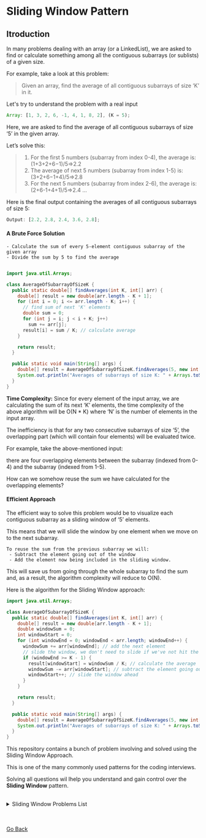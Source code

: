 # Sliding Window Pattern

## Itroduction

In many problems dealing with an array (or a LinkedList), we are asked to find or calculate something among all the contiguous subarrays (or sublists) of a given size.

For example, take a look at this problem:

> Given an array, find the average of all contiguous subarrays of size ‘K’ in it.

Let's try to understand the problem with a real input

```javascript
Array: [1, 3, 2, 6, -1, 4, 1, 8, 2], (K = 5);
```

Here, we are asked to find the average of all contiguous subarrays of size ‘5’ in the given array.

Let’s solve this:

> 1. For the first 5 numbers (subarray from index 0-4), the average is: (1+3+2+6−1)/5=>2.2
> 2. The average of next 5 numbers (subarray from index 1-5) is: (3+2+6−1+4)/5=>2.8
> 3. For the next 5 numbers (subarray from index 2-6), the average is: (2+6-1+4+1)/5=>2.4
>    ...

Here is the final output containing the averages of all contiguous subarrays of size 5:

```javascript
Output: [2.2, 2.8, 2.4, 3.6, 2.8];
```

#### A Brute Force Solution

```
- Calculate the sum of every 5-element contiguous subarray of the given array
- Divide the sum by 5 to find the average
```

```java

import java.util.Arrays;

class AverageOfSubarrayOfSizeK {
  public static double[] findAverages(int K, int[] arr) {
    double[] result = new double[arr.length - K + 1];
    for (int i = 0; i <= arr.length - K; i++) {
      // find sum of next 'K' elements
      double sum = 0;
      for (int j = i; j < i + K; j++)
        sum += arr[j];
      result[i] = sum / K; // calculate average
    }

    return result;
  }

  public static void main(String[] args) {
    double[] result = AverageOfSubarrayOfSizeK.findAverages(5, new int[] { 1, 3, 2, 6, -1, 4, 1, 8, 2 });
    System.out.println("Averages of subarrays of size K: " + Arrays.toString(result));
  }
}
```

**Time Complexity:** Since for every element of the input array, we are calculating the sum of its next ‘K’ elements, the time complexity of the above algorithm will be O(N \* K) where ‘N’ is the number of elements in the input array.

The inefficiency is that for any two consecutive subarrays of size ‘5’, the overlapping part (which will contain four elements) will be evaluated twice.

For example, take the above-mentioned input:

there are four overlapping elements between the subarray (indexed from 0-4) and the subarray (indexed from 1-5).

How can we somehow reuse the sum we have calculated for the overlapping elements?

#### Efficient Approach

The efficient way to solve this problem would be to visualize each contiguous subarray as a sliding window of ‘5’ elements.

This means that we will slide the window by one element when we move on to the next subarray.

```
To reuse the sum from the previous subarray we will:
 - Subtract the element going out of the window
 - Add the element now being included in the sliding window.
```

This will save us from going through the whole subarray to find the sum and, as a result, the algorithm complexity will reduce to O(N).

Here is the algorithm for the Sliding Window approach:

```java
import java.util.Arrays;

class AverageOfSubarrayOfSizeK {
  public static double[] findAverages(int K, int[] arr) {
    double[] result = new double[arr.length - K + 1];
    double windowSum = 0;
    int windowStart = 0;
    for (int windowEnd = 0; windowEnd < arr.length; windowEnd++) {
      windowSum += arr[windowEnd]; // add the next element
      // slide the window, we don't need to slide if we've not hit the required window size of 'k'
      if (windowEnd >= K - 1) {
        result[windowStart] = windowSum / K; // calculate the average
        windowSum -= arr[windowStart]; // subtract the element going out
        windowStart++; // slide the window ahead
      }
    }

    return result;
  }

  public static void main(String[] args) {
    double[] result = AverageOfSubarrayOfSizeK.findAverages(5, new int[] { 1, 3, 2, 6, -1, 4, 1, 8, 2 });
    System.out.println("Averages of subarrays of size K: " + Arrays.toString(result));
  }
}
```

This repository contains a bunch of problem involving and solved using the Sliding Window Approach.

This is one of the many commonly used patterns for the coding interviews.

Solving all questions wil lhelp you understand and gain control over the **Sliding Window** pattern.

<br/>

<details>
<summary>
Sliding Window Problems List
</summary>

1. [Max Sum Of Sub Array](Maximum_Sum_SubArray/README.md)
   <br/>

2. [Smallest Sub Array With A Given Sum](Smallest_Sub_Array/README.md)
   <br/>

3. [Longest SubString with K Distinct Chars](Longest_SubString_K_Distinct_Chars/README.md)
   <br/>

4. [Fruits Into Basket](Fruits_Into_Basket/README.md)
   <br/>

5. [Longest SubString with Non Repeating Characters](LongestSubString_Distinct_Characters/README.md)
<br/>

6. [Longest SubString With Same Letters After Replacement](Longest_SubString_With_Same_Letters_After_Replacement/README.md)

</details>
<br/>
<br/>

[Go Back](../README.md)
